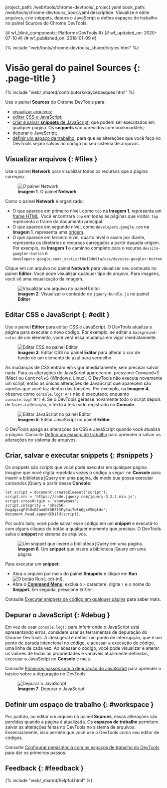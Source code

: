 project_path: /web/tools/chrome-devtools/_project.yaml
book_path: /web/tools/chrome-devtools/_book.yaml
description: Visualize e edite arquivos, crie snippets, depure o JavaScript e defina espaços de trabalho no painel Sources do Chrome DevTools.

{# wf_blink_components: Platform>DevTools #}
{# wf_updated_on: 2020-07-10 #}
{# wf_published_on: 2018-01-09 #}

{% include "web/tools/chrome-devtools/_shared/styles.html" %}

# Visão geral do painel Sources {: .page-title }

{% include "web/_shared/contributors/kaycebasques.html" %}

Use o painel **Sources** do Chrome DevTools para:

* [visualizar arquivos](#files);
* [editar CSS e JavaScript](#edit);
* [criar e salvar **snippets** de JavaScript](#snippets), que podem ser executados em qualquer página.
  Os **snippets** são parecidos com bookmarklets;
* [depurar o JavaScript](#debug);
* [definir um espaço de trabalho](#workspace), para que as alterações que você faça no DevTools sejam salvas no código no
 seu sistema de arquivos.

## Visualizar arquivos {: #files }

Use o painel **Network** para visualizar todos os recursos que a página carregou.

<figure>
  <img src="images/sources-network-pane.png"
       alt="O painel Network"/>
  <figcaption>
    <b>Imagem 1</b>. O painel <b>Network</b>
 </figcaption>
</figure>

Como o painel **Network** é organizado:

* O que aparece em primeiro nível, como `top` na <b>Imagem 1</b>, representa um [frame HTML][frame].
  Você encontrará `top` em todas as páginas que visitar. `top` representa o frame do documento
 principal.
* O que aparece em segundo nível, como `developers.google.com` na <b>Imagem 1</b>, representa uma
 [origem][origin].
* O que aparece em terceiro nível, quarto nível e assim por diante, representa os diretórios e recursos
 carregados a partir daquela origem. Por exemplo, na <b>Imagem 1</b> o caminho completo para o
 recurso `devsite-googler-button` é
 `developers.google.com/_static/f6e16de9fa/css/devsite-googler-button`

[frame]: https://www.w3.org/TR/html401/present/frames.html
[origin]: https://www.w3.org/TR/2011/WD-html5-20110525/origin-0.html

Clique em um arquivo no painel **Network** para visualizar seu conteúdo no painel **Editor**. Você
pode visualizar qualquer tipo de arquivo. Para imagens, você vê uma visualização da imagem.

<figure>
  <img src="images/sources-editor-pane.png"
       alt="Visualizar um arquivo no painel Editor"/>
  <figcaption>
    <b>Imagem 2</b>. Visualizar o conteúdo de <code>jquery-bundle.js</code> no painel <b>Editor</b>
    
 </figcaption>
</figure>

## Editar CSS e JavaScript {: #edit }

Use o painel **Editor** para editar CSS e JavaScript.  O DevTools atualiza a
página para executar o novo código. Por exemplo, se editar a `background-color` de um elemento, você
verá essa mudança em vigor imediatamente.

<figure>
  <img src="images/edit-css.gif"
       alt="Editar CSS no painel Editor"/>
  <figcaption>
    <b>Imagem 3</b>. Editar CSS no painel <b>Editor</b> para alterar a cor de fundo de um
    elemento de azul para vermelho
 </figcaption>
</figure>

As mudanças de CSS entram em vigor imediatamente, sem precisar salvar nada. Para as alterações de JavaScript aparecerem, pressione
<kbd>Command</kbd>+<kbd>S</kbd> (Mac) ou <kbd>Control</kbd>+<kbd>S</kbd> (Windows, Linux).
O DevTools não executa novamente um script, então as únicas alterações de JavaScript que aparecem são aquelas que
você faz dentro das funções. Por exemplo, na <b>Imagem 4</b>, observe como `console.log('A')` não
é executado, enquanto `console.log('B')` é. Se o DevTools gerasse novamente todo o script depois de fazer a
alteração, o texto `A` teria sido registrado no **Console**.

<figure>
  <img src="images/edit-js.gif"
       alt="Editar JavaScript no painel Editor"/>
  <figcaption>
    <b>Imagem 5</b>. Editar JavaScript no painel <b>Editor</b>
 </figcaption>
</figure>

O DevTools apaga as alterações de CSS e JavaScript quando você atualiza a página. Consulte
[Definir um espaço de trabalho](#workspace) para aprender a salvar as alterações no sistema de
arquivos.

## Criar, salvar e executar snippets {: #snippets }

Os snippets são scripts que você pode executar em qualquer página. Imagine que você digita repetidas vezes o
código a seguir no **Console** para inserir a biblioteca jQuery em uma página, de modo que
possa executar comandos jQuery a partir desse **Console**:

    let script = document.createElement('script');
    script.src = 'https://code.jquery.com/jquery-3.2.1.min.js';
    script.crossOrigin = 'anonymous';
    script.integrity = 'sha256-hwg4gsxgFZhOsEEamdOYGBf13FyQuiTwlAQgxVSNgt4=';
    document.head.appendChild(script);

Por outro lado, você pode salvar esse código em um **snippet** e executá-lo com alguns cliques do botão
a qualquer momento que precisar. O DevTools salva o **snippet** no sistema de arquivos.

<figure>
  <img src="images/snippet.png"
       alt="Um snippet que insere a biblioteca jQuery em uma página."/>
  <figcaption>
    <b>Imagem 6</b>. Um <b>snippet</b> que insere a biblioteca jQuery em uma página
 </figcaption>
</figure>

Para executar um **snippet**:

* Abra o arquivo por meio do painel **Snippets** e clique em **Run** ![O botão Run][run]{:.cdt-inl}.
* Abra o [**Command Menu**][CM], exclua o `>` caractere, digite `!` e o nome do
 **Snippet**. Em seguida, pressione <kbd>Enter</kbd>.

[CM]: /web/tools/chrome-devtools/ui#command-menu
[run]: images/run-snippet.png

Consulte [Executar snippets de código em qualquer página][snip] para saber mais.

[snip]: /web/tools/chrome-devtools/snippets

## Depurar o JavaScript {: #debug }

Em vez de usar `console.log()` para inferir onde o JavaScript está apresentando erros, considere usar
as ferramentas de depuração do Chrome DevTools. A ideia geral é definir um ponto de interrupção, que
é um ponto de parada intencional no código, e acessar a execução do código,
uma linha de cada vez. Ao acessar o código, você pode visualizar e alterar os valores de todas as
propriedades e variáveis atualmente definidas, executar o JavaScript no **Console** e mais.

Consulte [Primeiros passos com a depuração do JavaScript](/web/tools/chrome-devtools/javascript/) para aprender o
básico sobre a depuração no DevTools.

<figure>
  <img src="images/debugging.png"
       alt="Depurar o JavaScript"/>
  <figcaption>
    <b>Imagem 7</b>. Depurar o JavaScript
 </figcaption>
</figure>

## Definir um espaço de trabalho {: #workspace }

Por padrão, ao editar um arquivo no painel **Sources**, essas alterações são perdidas quando
a página é atualizada. Os **espaços de trabalho** permitem salvar as alterações feitas no DevTools no
sistema de arquivos. Essencialmente, isso permite que você use o DevTools como seu editor de códigos.

Consulte [Configurar persistência com os espaços de trabalho do DevTools][WS] para dar os primeiros passos.

[WS]: /web/tools/chrome-devtools/workspaces/

## Feedback {: #feedback }

{% include "web/_shared/helpful.html" %}
